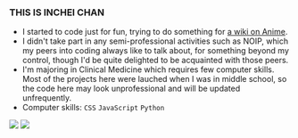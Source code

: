 ### THIS IS INCHEI CHAN
- I started to code just for fun, trying to do something for [a wiki on Anime](https://zh.moegirl.org.cn).
- I didn't take part in any semi-professional activities such as NOIP, which my peers into coding always like to talk about, for something beyond my control, though I'd be quite delighted to be acquainted with those peers.
- I'm majoring in Clinical Medicine which requires few computer skills. Most of the projects here were lauched when I was in middle school, so the code here may look unprofessional and will be updated unfrequently.
- Computer skills: `CSS` `JavaScript` `Python`
<img src="https://github-readme-stats.vercel.app/api?username=inchei&show_icons=true&theme=radical#gh-dark-mode-only">
<img src="https://github-readme-stats.vercel.app/api?username=inchei&show_icons=true&theme=default#gh-light-mode-only">
